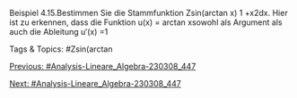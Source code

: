 Beispiel 4.15.Bestimmen Sie die Stammfunktion
Zsin(arctan x)
1 +x2dx.
Hier ist zu erkennen, dass die Funktion u(x) = arctan xsowohl als Argument als auch die Ableitung
u′(x) =1

   Tags & Topics:
   #Zsin(arctan

[Previous: #Analysis-Lineare_Algebra-230308_447](Analysis-Lineare_Algebra-230308_447.md)

[Next: #Analysis-Lineare_Algebra-230308_447](Analysis-Lineare_Algebra-230308_447.md)